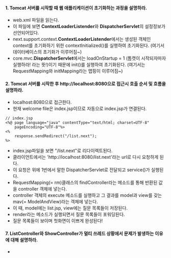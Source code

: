 #### 1. Tomcat 서버를 시작할 때 웹 애플리케이션이 초기화하는 과정을 설명하라.
* web.xml 파일을 읽는다. 
* 이 파일에 보면 **ContextLoaderListender**와 **DispatcherServlet**의 설정정보가 선언되어있다.
* next.support.context.**ContextLoaderListender**에서는 생성된 객체인 context를 초기화하기 위한 contextInitialized()를 실행하여 초기화된다. (여기서 데이터베이스의 초기화가 이루어짐~)
* core.mvc.**DispatcherServlet**에서는 loadOnStartup = 1 (톰캣이 시작되자마자 실행하라! 라는 뜻!)이기 때문에 init()를 실행하여 초기화된다.
(여기서는 RequestMapping와 initMapping라는 맵핑이 이루어짐~)

#### 2. Tomcat 서버를 시작한 후 http://localhost:8080으로 접근시 호출 순서 및 흐름을 설명하라.
* localhost:8080으로 접근한다.
* 현재 welcome file은 index.jsp이므로 자동으로 index.jsp가 연결된다.
~~~
// index.jsp
<%@ page language="java" contentType="text/html; charset=UTF-8"
    pageEncoding="UTF-8"%>
<%
	response.sendRedirect("/list.next");
%>
~~~
* index.jsp파일을 보면 "/list.next"로 리다이렉트된다.
* 클라이언트에서는 'http://localhost:8080/list.next'라는 url로 다시 요청하게 된다.
* 이 요청은 위에 1번에서 말한 DispatcherServlet로 전달되고 service()가 실행된다.
* RequestMapping(= rm)클래스의 findController라는 메소드를 통해 반환된 값을 controller 객체에 넣는다.
* controller 객체의 execute 메소드를 실행하고 그 결과를 model과 view를 갖는 mav(= ModelAndView)라는 객체에 넣는다.
* 이 때, model에는 list.jsp, view에는 질문 목록들이 저장된다.
* render라는 메소드가 실행되면서 질문 목록들이 포워딩된다.
* 질문 목록들이 보이며 첫화면이 이쁘게 완성된다!

#### 7. ListController와 ShowController가 멀티 쓰레드 상황에서 문제가 발생하는 이유에 대해 설명하라.
* 

